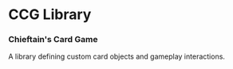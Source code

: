 # CCG Library
### Chieftain's Card Game
A library defining custom card objects and gameplay interactions.
